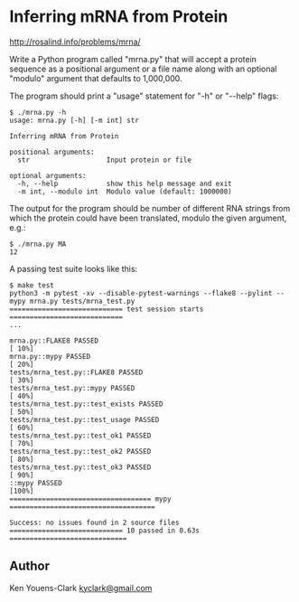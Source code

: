 # Inferring mRNA from Protein

http://rosalind.info/problems/mrna/

Write a Python program called "mrna.py" that will accept a protein sequence as a positional argument or a file name along with an optional "modulo" argument that defaults to 1,000,000.

The program should print a "usage" statement for "-h" or "--help" flags:

```
$ ./mrna.py -h
usage: mrna.py [-h] [-m int] str

Inferring mRNA from Protein

positional arguments:
  str                   Input protein or file

optional arguments:
  -h, --help            show this help message and exit
  -m int, --modulo int  Modulo value (default: 1000000)
```

The output for the program should be number of different RNA strings from which the protein could have been translated, modulo the given argument, e.g.:

```
$ ./mrna.py MA
12
```

A passing test suite looks like this:

```
$ make test
python3 -m pytest -xv --disable-pytest-warnings --flake8 --pylint --mypy mrna.py tests/mrna_test.py
============================ test session starts ============================
...

mrna.py::FLAKE8 PASSED                                                [ 10%]
mrna.py::mypy PASSED                                                  [ 20%]
tests/mrna_test.py::FLAKE8 PASSED                                     [ 30%]
tests/mrna_test.py::mypy PASSED                                       [ 40%]
tests/mrna_test.py::test_exists PASSED                                [ 50%]
tests/mrna_test.py::test_usage PASSED                                 [ 60%]
tests/mrna_test.py::test_ok1 PASSED                                   [ 70%]
tests/mrna_test.py::test_ok2 PASSED                                   [ 80%]
tests/mrna_test.py::test_ok3 PASSED                                   [ 90%]
::mypy PASSED                                                         [100%]
=================================== mypy ====================================

Success: no issues found in 2 source files
============================ 10 passed in 0.63s =============================
```

## Author

Ken Youens-Clark <kyclark@gmail.com>
